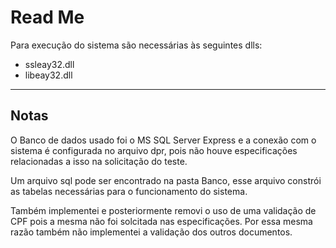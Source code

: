 # Read Me

Para execução do sistema são necessárias às seguintes dlls:
- ssleay32.dll
- libeay32.dll

---

## Notas

O Banco de dados usado foi o MS SQL Server Express e a conexão com o sistema é configurada no arquivo dpr, pois não houve especificações relacionadas a isso na solicitação do teste. 

Um arquivo sql pode ser encontrado na pasta Banco, esse arquivo constrói as tabelas necessárias para o funcionamento do sistema.

Também implementei e posteriormente removi o uso de uma validação de CPF pois a mesma não foi solcitada nas especificações. Por essa mesma razão também não implementei a validação dos outros documentos.